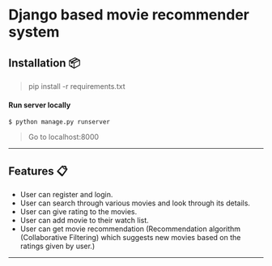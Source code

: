# Django based movie recommender system

## Installation 📦

>pip install -r requirements.txt

#### Run server locally

```shell
$ python manage.py runserver
```
> Go to localhost:8000

---
## Features 📋
* User can register and login.
* User can search through various movies and look through its details.
* User can give rating to the movies.
* User can add movie to their watch list.
* User can get movie recommendation (Recommendation algorithm (Collaborative Filtering) which suggests new movies based on the ratings given by user.)
---                                                                                                                                                                    
